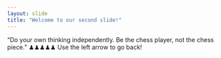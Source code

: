```yaml
---
layout: slide
title: "Welcome to our second slide!"
---
```

“Do your own thinking independently. Be the chess player, not the chess piece.” ♟♟♟♟♟
Use the left arrow to go back!
